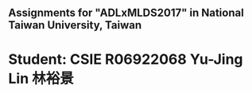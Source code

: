 ## Assignments for "ADLxMLDS2017" in National Taiwan University, Taiwan
# Student: CSIE R06922068 Yu-Jing Lin 林裕景